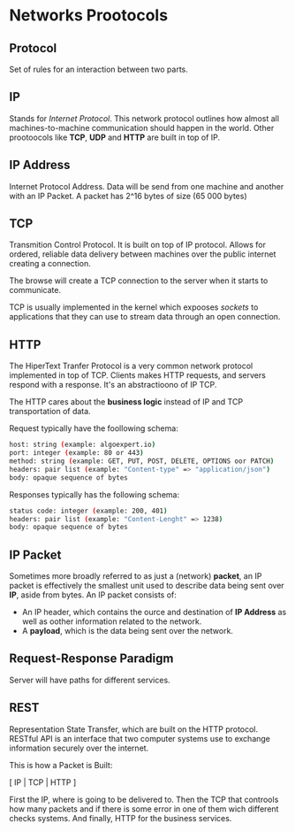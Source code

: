# Networks Prootocols

## Protocol
Set of rules for an interaction between two parts.

## IP 
Stands for *Internet Protocol*. This network protocol outlines how almost all machines-to-machine communication should happen in the world. Other prootoocols like **TCP**, **UDP** and **HTTP** are built in top of IP.

## IP Address
Internet Protocol Address. Data will be send from one machine and another with an IP Packet. A packet has 2^16 bytes of size (65 000 bytes)

## TCP 
Transmition Control Protocol. It is built on top of IP protocol. Allows for ordered, reliable data delivery between machines over the public internet creating a connection.

The browse will create a TCP connection to the server when it starts to communicate. 

TCP is usually implemented in the kernel which expooses *sockets* to applications that they can use to stream data through an open connection.

## HTTP
The HiperText Tranfer Protocol is a very common network protocol implemented in top of TCP. Clients makes HTTP requests, and servers respond with a response. It's an abstractioono of IP TCP.

The HTTP cares about the **business logic** instead of IP and TCP transportation of data.

Request typically have the foollowing schema:

```bash
host: string (example: algoexpert.io)
port: integer (example: 80 or 443)
method: string (example: GET, PUT, POST, DELETE, OPTIONS oor PATCH)
headers: pair list (example: "Content-type" => "application/json")
body: opaque sequence of bytes
```

Responses typically has the following schema:

```bash
status code: integer (example: 200, 401)
headers: pair list (example: "Content-Lenght" => 1238)
body: opaque sequence of bytes
```

## IP Packet
Sometimes more broadly referred to as just a (network) **packet**, an IP packet is effectively the smallest unit used to describe data being sent over **IP**, aside from bytes. An IP packet consists of:

- An IP header, which contains the ource and destination of **IP Address** as well as oother information related to the network.
- A **payload**, which is the data being sent over the network.

## Request-Response Paradigm
Server will have paths for different services. 

## REST
Representation State Transfer, which are built on the HTTP protocol. RESTful API is an interface that two computer systems use to exchange information securely over the internet.

This is how a Packet is Built:

[ IP | TCP | HTTP ]

First the IP, where is going to be delivered to. Then the TCP that controols how many packets and if there is some error in one of them wich different checks systems. And finally, HTTP for the business services.
